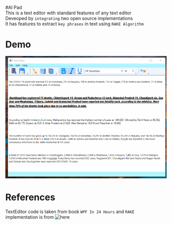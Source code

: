 #AI Pad  
This is a text editor with standard features of any text editor  
Deveoped by ```integrating``` two open source implementations  
It has features to extract ```key phrases``` in text using ```RAKE Algorithm```  

# Demo

![](https://github.com/getmlcode/AI-Pad/blob/master/AI%20Pad%20Demo.gif)

# References

TextEditor code is taken from book ```WPF In 24 Hours``` and ```RAKE```  
implementation is from ![here](https://github.com/benmcevoy/Rake/blob/master/Rake/Rake.cs)
